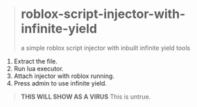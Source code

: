 > # roblox-script-injector-with-infinite-yield
> a simple roblox script injector with inbuilt infinite yield tools

1. Extract the file.
2. Run lua executor.
3. Attach injector with roblox running.
4. Press admin to use infinite yield.

> **THIS WILL SHOW AS A VIRUS** This is untrue.
